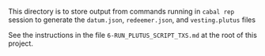 This directory is to store output from commands running in `cabal rep` session to generate the 
`datum.json`, `redeemer.json`, and `vesting.plutus` files

See the instructions in the file `6-RUN_PLUTUS_SCRIPT_TXS.md` at the root of this project.